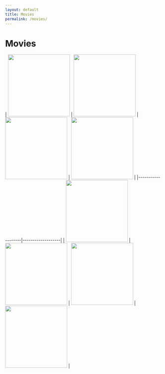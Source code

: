 ```yaml
---
layout: default
title: Movies
permalink: /movies/
---
```


# Movies

| <img src="https://m.media-amazon.com/images/M/MV5BMTQ2OTE1Mjk0N15BMl5BanBnXkFtZTcwODE3MDAwNA@@._V1_.jpg" width="200"> | <img src="https://i.etsystatic.com/28209571/r/il/a1a868/3776523468/il_fullxfull.3776523468_8dor.jpg" width="200"> | <img src="https://cdn.posteritati.com/posters/000/000/073/188/jackie-brown-md-web.jpg" width="200"> | <img src="https://m.media-amazon.com/images/I/71NPmBOdq7L.jpg" width="200"> |
|-------------------|-------------------|
| <img src="https://m.media-amazon.com/images/I/81tdQqbCdWL._UF894,1000_QL80_.jpg" width="200"> | <img src="https://m.media-amazon.com/images/I/61WxEjk3oQL._UF894,1000_QL80_.jpg" width="200"> | <img src="https://m.media-amazon.com/images/M/MV5BMjAxNjcyNDQxM15BMl5BanBnXkFtZTgwNzU2NDA0MDE@._V1_.jpg" width="200"> | <img src="https://m.media-amazon.com/images/I/418MR66yjVL.jpg" width="200"> |

